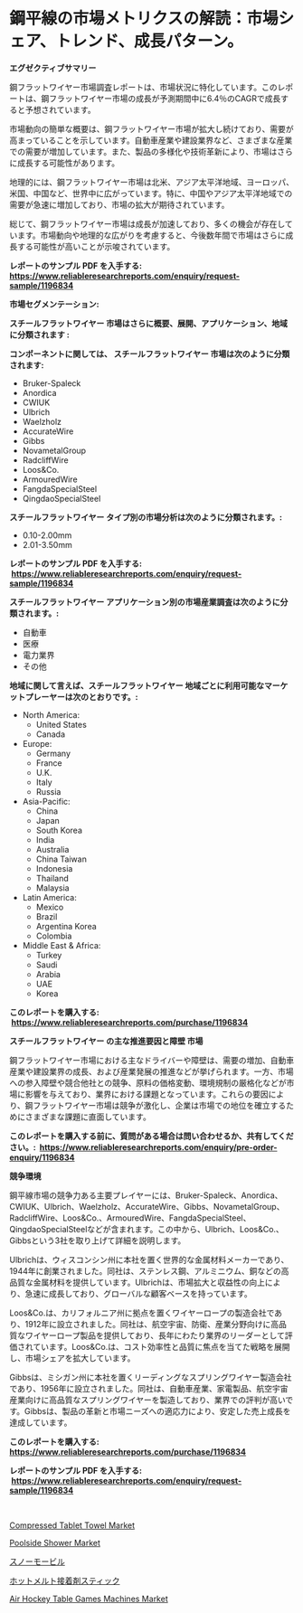 <p><h1>鋼平線の市場メトリクスの解読：市場シェア、トレンド、成長パターン。</h1></p><p><strong>エグゼクティブサマリー</strong></p>
<p><p>鋼フラットワイヤー市場調査レポートは、市場状況に特化しています。このレポートは、鋼フラットワイヤー市場の成長が予測期間中に6.4％のCAGRで成長すると予想されています。</p><p>市場動向の簡単な概要は、鋼フラットワイヤー市場が拡大し続けており、需要が高まっていることを示しています。自動車産業や建設業界など、さまざまな産業での需要が増加しています。また、製品の多様化や技術革新により、市場はさらに成長する可能性があります。</p><p>地理的には、鋼フラットワイヤー市場は北米、アジア太平洋地域、ヨーロッパ、米国、中国など、世界中に広がっています。特に、中国やアジア太平洋地域での需要が急速に増加しており、市場の拡大が期待されています。</p><p>総じて、鋼フラットワイヤー市場は成長が加速しており、多くの機会が存在しています。市場動向や地理的な広がりを考慮すると、今後数年間で市場はさらに成長する可能性が高いことが示唆されています。</p></p>
<p><strong>レポートのサンプル PDF を入手する: <a href="https://www.reliableresearchreports.com/enquiry/request-sample/1196834">https://www.reliableresearchreports.com/enquiry/request-sample/1196834</a></strong></p>
<p><strong>市場セグメンテーション:</strong></p>
<p><strong> スチールフラットワイヤー 市場はさらに概要、展開、アプリケーション、地域に分類されます :</strong></p>
<p><strong>コンポーネントに関しては、 スチールフラットワイヤー 市場は次のように分類されます: &nbsp;</strong></p>
<p><ul><li>Bruker-Spaleck</li><li>Anordica</li><li>CWIUK</li><li>Ulbrich</li><li>Waelzholz</li><li>AccurateWire</li><li>Gibbs</li><li>NovametalGroup</li><li>RadcliffWire</li><li>Loos&Co.</li><li>ArmouredWire</li><li>FangdaSpecialSteel</li><li>QingdaoSpecialSteel</li></ul></p>
<p><strong> スチールフラットワイヤー タイプ別の市場分析は次のように分類されます。:</strong></p>
<p><ul><li>0.10-2.00mm</li><li>2.01-3.50mm</li></ul></p>
<p><strong>レポートのサンプル PDF を入手する: &nbsp;<a href="https://www.reliableresearchreports.com/enquiry/request-sample/1196834">https://www.reliableresearchreports.com/enquiry/request-sample/1196834</a></strong></p>
<p><strong> スチールフラットワイヤー アプリケーション別の市場産業調査は次のように分類されます。:</strong></p>
<p><ul><li>自動車</li><li>医療</li><li>電力業界</li><li>その他</li></ul></p>
<p><strong>地域に関して言えば、スチールフラットワイヤー 地域ごとに利用可能なマーケットプレーヤーは次のとおりです。:</strong></p>
<p><ul>
    <li>
        North America:
        <ul>
            <li>United States</li>
            <li>Canada</li>
        </ul>
    </li>
    <li>
        Europe:
        <ul>
            <li>Germany</li>
            <li>France</li>
            <li>U.K.</li>
            <li>Italy</li>
            <li>Russia</li>
        </ul>
    </li>
    <li>
        Asia-Pacific:
        <ul>
            <li>China</li>
            <li>Japan</li>
            <li>South Korea</li>
            <li>India</li>
            <li>Australia</li>
            <li>China Taiwan</li>
            <li>Indonesia</li>
            <li>Thailand</li>
            <li>Malaysia</li>
        </ul>
    </li>
    <li>
        Latin America:
        <ul>
            <li>Mexico</li>
            <li>Brazil</li>
            <li>Argentina Korea</li>
            <li>Colombia</li>
        </ul>
    </li>
    <li>
        Middle East & Africa:
        <ul>
            <li>Turkey</li>
            <li>Saudi</li>
            <li>Arabia</li>
            <li>UAE</li>
            <li>Korea</li>
        </ul>
    </li>
    </ul></p>
<p><strong>このレポートを購入する: &nbsp;<a href="https://www.reliableresearchreports.com/purchase/1196834">https://www.reliableresearchreports.com/purchase/1196834</a></strong></p>
<p><strong>スチールフラットワイヤー の主な推進要因と障壁 市場</strong></p>
<p><p>鋼フラットワイヤー市場における主なドライバーや障壁は、需要の増加、自動車産業や建設業界の成長、および産業発展の推進などが挙げられます。一方、市場への参入障壁や競合他社との競争、原料の価格変動、環境規制の厳格化などが市場に影響を与えており、業界における課題となっています。これらの要因により、鋼フラットワイヤー市場は競争が激化し、企業は市場での地位を確立するためにさまざまな課題に直面しています。</p></p>
<p><strong>このレポートを購入する前に、質問がある場合は問い合わせるか、共有してください。:&nbsp; <a href="https://www.reliableresearchreports.com/enquiry/pre-order-enquiry/1196834">https://www.reliableresearchreports.com/enquiry/pre-order-enquiry/1196834</a></strong></p>
<p><strong>競争環境</strong></p>
<p><p>鋼平線市場の競争力ある主要プレイヤーには、Bruker-Spaleck、Anordica、CWIUK、Ulbrich、Waelzholz、AccurateWire、Gibbs、NovametalGroup、RadcliffWire、Loos&Co.、ArmouredWire、FangdaSpecialSteel、QingdaoSpecialSteelなどが含まれます。この中から、Ulbrich、Loos&Co.、Gibbsという3社を取り上げて詳細を説明します。</p><p>Ulbrichは、ウィスコンシン州に本社を置く世界的な金属材料メーカーであり、1944年に創業されました。同社は、ステンレス鋼、アルミニウム、銅などの高品質な金属材料を提供しています。Ulbrichは、市場拡大と収益性の向上により、急速に成長しており、グローバルな顧客ベースを持っています。</p><p>Loos&Co.は、カリフォルニア州に拠点を置くワイヤーロープの製造会社であり、1912年に設立されました。同社は、航空宇宙、防衛、産業分野向けに高品質なワイヤーロープ製品を提供しており、長年にわたり業界のリーダーとして評価されています。Loos&Co.は、コスト効率性と品質に焦点を当てた戦略を展開し、市場シェアを拡大しています。</p><p>Gibbsは、ミシガン州に本社を置くリーディングなスプリングワイヤー製造会社であり、1956年に設立されました。同社は、自動車産業、家電製品、航空宇宙産業向けに高品質なスプリングワイヤーを製造しており、業界での評判が高いです。Gibbsは、製品の革新と市場ニーズへの適応力により、安定した売上成長を達成しています。</p></p>
<p><strong>このレポートを購入する: &nbsp; <a href="https://www.reliableresearchreports.com/purchase/1196834">https://www.reliableresearchreports.com/purchase/1196834</a></strong></p>
<p><strong>レポートのサンプル PDF を入手する: &nbsp;<a href="https://www.reliableresearchreports.com/enquiry/request-sample/1196834">https://www.reliableresearchreports.com/enquiry/request-sample/1196834</a></strong><strong></strong></p>
<p>&nbsp;</p>
<p><p><a href="https://github.com/seekum/Market-Research-Report-List-1/blob/main/compressed-tablet-towel-market.md">Compressed Tablet Towel Market</a></p><p><a href="https://github.com/timeliteaut/Market-Research-Report-List-1/blob/main/poolside-shower-market.md">Poolside Shower Market</a></p><p><a href="https://medium.com/@rodhoppe07/%E3%82%B9%E3%83%8E%E3%83%BC%E3%83%A2%E3%83%BC%E3%83%93%E3%83%AB%E5%B8%82%E5%A0%B4%E3%81%AF-2031%E5%B9%B4%E3%81%BE%E3%81%A7%E3%81%AE%E5%B8%82%E5%A0%B4%E3%82%B7%E3%82%A7%E3%82%A2-%E3%82%B5%E3%82%A4%E3%82%BA-%E3%81%8A%E3%82%88%E3%81%B3%E4%BA%88%E6%B8%AC%E3%81%AB%E7%84%A6%E7%82%B9%E3%82%92%E5%BD%93%E3%81%A6%E3%81%A6%E3%81%84%E3%81%BE%E3%81%99-e5e0040f778c">スノーモービル</a></p><p><a href="https://medium.com/@dm15982023/%E3%83%9B%E3%83%83%E3%83%88%E3%83%A1%E3%83%AB%E3%83%88%E6%8E%A5%E7%9D%80%E5%89%A4%E3%82%B9%E3%83%86%E3%82%A3%E3%83%83%E3%82%AF%E3%81%AE%E5%B8%82%E5%A0%B4%E8%A6%8F%E6%A8%A1%E3%81%A8%E5%B8%82%E5%A0%B4%E3%83%88%E3%83%AC%E3%83%B3%E3%83%89-%E5%AE%8C%E5%85%A8%E3%81%AA%E7%94%A3%E6%A5%AD%E6%A6%82%E8%A6%81-2024%E5%B9%B4%E3%81%8B%E3%82%892031%E5%B9%B4-f0555f83bdc6">ホットメルト接着剤スティック</a></p><p><a href="https://issuu.com/reportprime-2/docs/air-hockey-table-games-machines-market-size-2030.p">Air Hockey Table Games Machines Market</a></p></p>